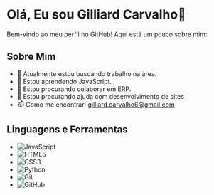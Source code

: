 # Olá, Eu sou Gilliard Carvalho👋

Bem-vindo ao meu perfil no GitHub! Aqui está um pouco sobre mim:

## Sobre Mim

- 🔭 Atualmente estou buscando trabalho na área.
- 🌱 Estou aprendendo JavaScript.
- 👯 Estou procurando colaborar em ERP.
- 🤔 Estou procurando ajuda com desenvolvimento de sites
- 📫 Como me encontrar: gilliard.carvalho6@gmail.com


## Linguagens e Ferramentas

- ![JavaScript](https://img.shields.io/badge/-JavaScript-black?style=flat-square&logo=javascript)
- ![HTML5](https://img.shields.io/badge/-HTML5-E34F26?style=flat-square&logo=html5&logoColor=white)
- ![CSS3](https://img.shields.io/badge/-CSS3-1572B6?style=flat-square&logo=css3)
- ![Python](https://img.shields.io/badge/-Python-black?style=flat-square&logo=python)
- ![Git](https://img.shields.io/badge/-Git-black?style=flat-square&logo=git)
- ![GitHub](https://img.shields.io/badge/-GitHub-181717?style=flat-square&logo=github)


